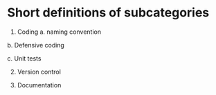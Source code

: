 # Short definitions of subcategories


1. Coding
a. naming convention

b. Defensive coding

c. Unit tests


2. Version control


3. Documentation

